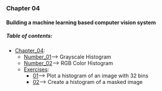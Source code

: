 ### Chapter 04
#### Building a machine learning based computer vision system

##### Table of contents:
* [Chapter_04](/all/chapter_04):
    * [Number_01](/all/chapter_04/Number_01.py)--> Grayscale Histogram
    * [Number_02](/all/chapter_04/Number_02.py)--> RGB Color Histogram
    * [Exercises](/all/chapter_04/exercises):
        * [01](/all/chapter_04/exercises/01.py)--> Plot a histogram of an image with 32 bins
        * [02](/all/chapter_04/exercises/02.py)--> Create a histogram of a masked image